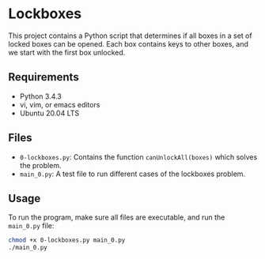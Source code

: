 # Lockboxes

This project contains a Python script that determines if all boxes in a set of locked boxes can be opened. Each box contains keys to other boxes, and we start with the first box unlocked.

## Requirements

- Python 3.4.3
- vi, vim, or emacs editors
- Ubuntu 20.04 LTS

## Files

- `0-lockboxes.py`: Contains the function `canUnlockAll(boxes)` which solves the problem.
- `main_0.py`: A test file to run different cases of the lockboxes problem.

## Usage

To run the program, make sure all files are executable, and run the `main_0.py` file:

```bash
chmod +x 0-lockboxes.py main_0.py
./main_0.py

